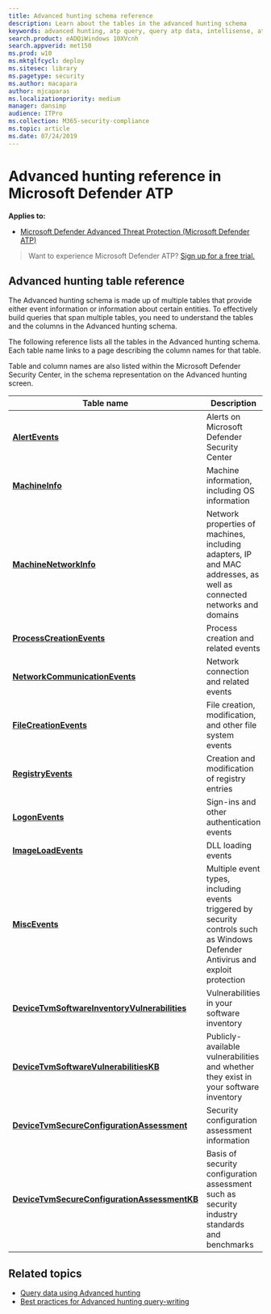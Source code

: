 ```yaml
---
title: Advanced hunting schema reference
description: Learn about the tables in the advanced hunting schema
keywords: advanced hunting, atp query, query atp data, intellisense, atp telemetry, events, events telemetry, azure log analytics, column name, data type, description
search.product: eADQiWindows 10XVcnh
search.appverid: met150
ms.prod: w10
ms.mktglfcycl: deploy
ms.sitesec: library
ms.pagetype: security
ms.author: macapara
author: mjcaparas
ms.localizationpriority: medium
manager: dansimp
audience: ITPro
ms.collection: M365-security-compliance 
ms.topic: article
ms.date: 07/24/2019
---
```


# Advanced hunting reference in Microsoft Defender ATP

**Applies to:**

- [Microsoft Defender Advanced Threat Protection (Microsoft Defender ATP)](https://go.microsoft.com/fwlink/p/?linkid=2069559)

>Want to experience Microsoft Defender ATP? [Sign up for a free trial.](https://www.microsoft.com/en-us/WindowsForBusiness/windows-atp?ocid=docs-wdatp-advancedhuntingref-abovefoldlink)

## Advanced hunting table reference

The Advanced hunting schema is made up of multiple tables that provide either event information or information about certain entities. To effectively build queries that span multiple tables, you need to understand the tables and the columns in the Advanced hunting schema.

The following reference lists all the tables in the Advanced hunting schema. Each table name links to a page describing the column names for that table.

Table and column names are also listed within the Microsoft Defender Security Center, in the schema representation on the Advanced hunting screen.

| Table name | Description |
|------------|-------------|
| **[AlertEvents](advanced-hunting-alertevents-table.md)** | Alerts on Microsoft Defender Security Center |
| **[MachineInfo](advanced-hunting-machineinfo-table.md)** | Machine information, including OS information |
| **[MachineNetworkInfo](advanced-hunting-machinenetworkinfo-table.md)** | Network properties of machines, including adapters, IP and MAC addresses, as well as connected networks and domains |
| **[ProcessCreationEvents](advanced-hunting-processcreationevents-table.md)** | Process creation and related events |
| **[NetworkCommunicationEvents](advanced-hunting-networkcommunicationevents-table.md)** | Network connection and related events |
| **[FileCreationEvents](advanced-hunting-filecreationevents-table.md)** | File creation, modification, and other file system events |
| **[RegistryEvents](advanced-hunting-registryevents-table.md)** | Creation and modification of registry entries |
| **[LogonEvents](advanced-hunting-logonevents-table.md)** | Sign-ins and other authentication events |
| **[ImageLoadEvents](advanced-hunting-imageloadevents-table.md)** | DLL loading events |
| **[MiscEvents](advanced-hunting-miscevents-table.md)** | Multiple event types, including events triggered by security controls such as Windows Defender Antivirus and exploit protection |
| **[DeviceTvmSoftwareInventoryVulnerabilities](advanced-hunting-tvm-softwareinventory-table.md)** | Vulnerabilities in your software inventory |
| **[DeviceTvmSoftwareVulnerabilitiesKB ](advanced-hunting-tvm-softwarevulnerability-table.md)** | Publicly-available vulnerabilities and whether they exist in your software inventory |
| **[DeviceTvmSecureConfigurationAssessment](advanced-hunting-tvm-configassessment-table.md)** | Security configuration assessment information |
| **[DeviceTvmSecureConfigurationAssessmentKB](advanced-hunting-tvm-secureconfigkb-table.md)** | Basis of security configuration assessment such as security industry standards and benchmarks |

## Related topics

- [Query data using Advanced hunting](advanced-hunting.md)
- [Best practices for Advanced hunting query-writing](advanced-hunting-best-practices.md)
